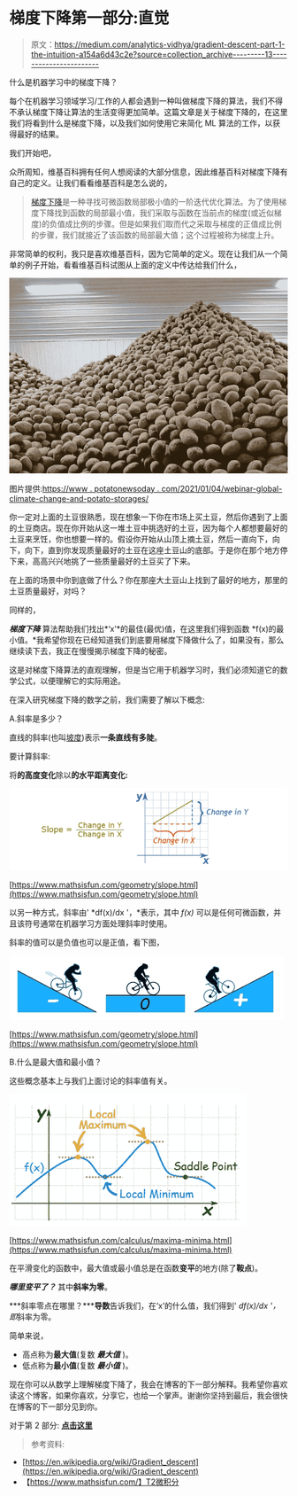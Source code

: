 # 梯度下降第一部分:直觉

> 原文：<https://medium.com/analytics-vidhya/gradient-descent-part-1-the-intuition-a154a6d43c2e?source=collection_archive---------13----------------------->

什么是机器学习中的梯度下降？

每个在机器学习领域学习/工作的人都会遇到一种叫做梯度下降的算法，我们不得不承认梯度下降让算法的生活变得更加简单。这篇文章是关于梯度下降的，在这里我们将看到什么是梯度下降，以及我们如何使用它来简化 ML 算法的工作，以获得最好的结果。

我们开始吧，

众所周知，维基百科拥有任何人想阅读的大部分信息，因此维基百科对梯度下降有自己的定义。让我们看看维基百科是怎么说的，

> [梯度下降](https://en.wikipedia.org/wiki/Gradient_descent)是一种寻找可微函数局部极小值的一阶迭代优化算法。为了使用梯度下降找到函数的局部最小值，我们采取与函数在当前点的梯度(或近似梯度)的负值成比例的步骤。但是如果我们取而代之采取与梯度的正值成比例的步骤，我们就接近了该函数的局部最大值；这个过程被称为梯度上升。

非常简单的权利，我只是喜欢维基百科，因为它简单的定义。现在让我们从一个简单的例子开始，看看维基百科试图从上面的定义中传达给我们什么，

![](img/63fb59b20a164934df748e8d5d9059fd.png)

图片提供:[https://www . potatonewsoday . com/2021/01/04/webinar-global-climate-change-and-potato-storages/](https://www.potatonewstoday.com/2021/01/04/webinar-global-climate-change-and-potato-storages/)

你一定对上面的土豆很熟悉，现在想象一下你在市场上买土豆，然后你遇到了上面的土豆商店。现在你开始从这一堆土豆中挑选好的土豆，因为每个人都想要最好的土豆来烹饪，你也想要一样的。假设你开始从山顶上摘土豆，然后一直向下，向下，向下，直到你发现质量最好的土豆在这座土豆山的底部。于是你在那个地方停下来，高高兴兴地挑了一些质量最好的土豆买了下来。

在上面的场景中你到底做了什么？你在那座大土豆山上找到了最好的地方，那里的土豆质量最好，对吗？

同样的，

***梯度下降*** 算法帮助我们找出*‘x’*的最佳(最优)值，在这里我们得到函数 *f(x)的最小值。*我希望你现在已经知道我们到底要用梯度下降做什么了，如果没有，那么继续读下去，我正在慢慢揭示梯度下降的秘密。

这是对梯度下降算法的直观理解，但是当它用于机器学习时，我们必须知道它的数学公式，以便理解它的实际用途。

在深入研究梯度下降的数学之前，我们需要了解以下概念:

A.斜率是多少？

直线的斜率(也叫[坡度](https://www.mathsisfun.com/gradient.html))表示**一条直线有多陡**。

要计算斜率:

将**的高度变化**除以**的水平距离变化:**

![](img/fc127721deacd2bb2502a6316cc17efc.png)

[https://www.mathsisfun.com/geometry/slope.html](https://www.mathsisfun.com/geometry/slope.html)

以另一种方式，斜率由' *df(x)/dx '，*表示，其中 *f(x)* 可以是任何可微函数，并且该符号通常在机器学习方面处理斜率时使用。

斜率的值可以是负值也可以是正值，看下图，

![](img/e6007135db308d7f3899b178443f4e4d.png)

[https://www.mathsisfun.com/geometry/slope.html](https://www.mathsisfun.com/geometry/slope.html)

B.什么是最大值和最小值？

这些概念基本上与我们上面讨论的斜率值有关。

![](img/8d3aa724d1a6fdeec852cf01be2d6559.png)

[https://www.mathsisfun.com/calculus/maxima-minima.html](https://www.mathsisfun.com/calculus/maxima-minima.html)

在平滑变化的函数中，最大值或最小值总是在函数**变平**的地方(除了**鞍点**)。

***哪里变平了？*** 其中**斜率为零**。

***斜率零点在哪里？*****导数**告诉我们，在‘x’的什么值，我们得到' *df(x)/dx '，即*斜率为零。

简单来说，

*   高点称为**最大值**(复数 ***最大值*** )。
*   低点称为**最小值**(复数 ***最小值*** )。

现在你可以从数学上理解梯度下降了，我会在博客的下一部分解释。我希望你喜欢读这个博客，如果你喜欢，分享它，也给一个掌声。谢谢你坚持到最后，我会很快在博客的下一部分见到你。

对于第 2 部分: [**点击这里**](https://harshjadhav100.medium.com/gradient-descent-part-2-the-math-c23060a96a13)

> 参考资料:

*   [https://en.wikipedia.org/wiki/Gradient_descent](https://en.wikipedia.org/wiki/Gradient_descent)
*   【https://www.mathsisfun.com/】T2微积分